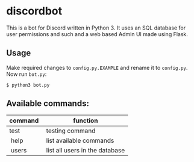 # discordbot

This is a bot for Discord written in Python 3.
It uses an SQL database for user permissions and such
and a web based Admin UI made using Flask.

## Usage

Make required changes to `config.py.EXAMPLE` and rename it to `config.py`.
Now run `bot.py`:
```
$ python3 bot.py
```

## Available commands:
| command | function                       |
----------|---------------------------------
| test    | testing command                |
| help    | list available commands        |
| users   | list all users in the database |
